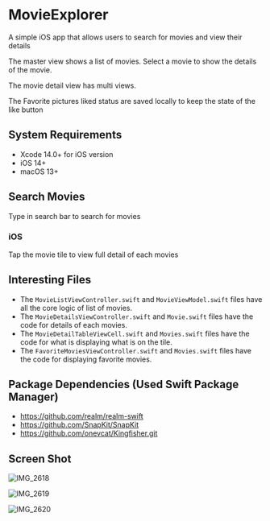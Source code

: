# MovieExplorer
A simple iOS app that allows users to search for movies and view their details

The master view shows a list of movies. Select a movie to show the details of the movie.

The movie detail view has multi views.

The Favorite pictures liked status are saved locally to keep the state of the like button 

## System Requirements

* Xcode 14.0+ for iOS version 
* iOS 14+
* macOS 13+

## Search Movies

Type in search bar to search for movies


### iOS

Tap the movie tile to view full detail of each movies


## Interesting Files

* The `MovieListViewController.swift` and `MovieViewModel.swift` files have all the core logic of list of movies.
* The `MovieDetailsViewController.swift` and `Movie.swift` files have the code for details of each movies.
* The `MovieDetailTableViewCell.swift` and `Movies.swift` files have the code for what is displaying what is on the tile.
* The `FavoriteMoviesViewController.swift` and `Movies.swift` files have the code for displaying favorite movies.

## Package Dependencies (Used Swift Package Manager)

* https://github.com/realm/realm-swift
* https://github.com/SnapKit/SnapKit
* https://github.com/onevcat/Kingfisher.git

## Screen Shot

![IMG_2618](https://github.com/oluwatobiHammed/MovieExplorer/assets/50711478/2a340f87-0d79-4365-81d7-523a6cc0cd8b)

![IMG_2619](https://github.com/oluwatobiHammed/MovieExplorer/assets/50711478/55f49a47-148c-4872-b704-1dd1544a06d5)

![IMG_2620](https://github.com/oluwatobiHammed/MovieExplorer/assets/50711478/749d5ac9-b3f3-4ed6-8bb4-11826a3cc14a)


